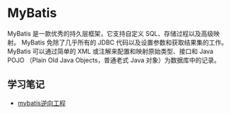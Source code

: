# MyBatis

MyBatis 是一款优秀的持久层框架，它支持自定义 SQL、存储过程以及高级映射。
MyBatis 免除了几乎所有的 JDBC 代码以及设置参数和获取结果集的工作。
MyBatis 可以通过简单的 XML 或注解来配置和映射原始类型、接口和 Java POJO
（Plain Old Java Objects，普通老式 Java 对象）为数据库中的记录。



## 学习笔记
- [mybatis逆向工程](docs/notes/mybatis逆向工程.md)
